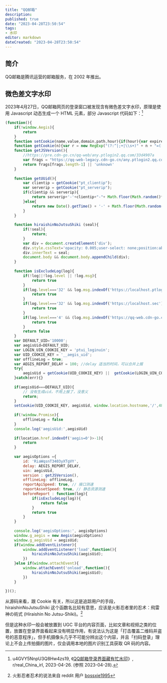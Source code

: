 ```yaml
---
title: "QQ邮箱"
description:
published: true
date: "2023-04-28T23:50:54"
tags:
- 水印
editor: markdown
dateCreated: "2023-04-28T23:50:54"
---
```


## 简介

QQ邮箱是腾讯运营的邮箱服务，在 2002 年推出。

## 微色差文字水印

2023年4月27日，QQ邮箱网页的登录窗口被发现含有微色差文字水印，原理是使用 Javascript 动态生成一个 HTML 元素，部分 Javascript 代码如下：[^zy1dn]

[^zy1dn]: u4GVY5NnpU3Q8Hw4zs19, 《[QQ邮箱登录界面藏有忙水印](https://web.archive.org/web/20230428155537/https://old.reddit.com/r/real_China_irl/comments/12zy1dn/qq邮箱登录界面藏有忙水印/)》, r/real_China_irl, 2023-04-26. (参照 2023-04-28).

```javascript
(function(){
    if(!window.Aegis){
        return
    }
    function setCookie(name,value,domain,path,hour){if(hour){var expire = new Date();expire.setTime(expire.getTime() + 3600000 * hour);}document.cookie = name + "=" + value + "; " + (hour?("expires=" + expire.toGMTString() + "; "):"") + (path?("path=" + path + "; "):"path=/; ") + (domain?("domain=" + domain + ";"):("domain=qq.com;"));return true;};
    function getCookie(n){var r = new RegExp("(?:^|;+|\\s+)" + n + "=([^;]*)"),m = document.cookie.match(r);return (!m?"":m[1]);}
    function getJSVersion(){
        //https://pre.cdn-go.cn/qq-web/any.ptlogin2.qq.com/33d4907a
        var frags = "https://qq-web-legacy.cdn-go.cn/any.ptlogin2.qq.com/e0d90e77".split('/');
        return frags[frags.length-1] || 'unknown'
    }
    
    function getUUid(){
        var clientip = getCookie("pt_clientip");
        var serverip = getCookie("pt_serverip");
        if(clientip && serverip){
            return serverip+'-'+clientip+"-"+ Math.floor(Math.random()*10000)
        }else{
            return new Date().getTime() + '-' + Math.floor(Math.random()*10000)
        }
    }
    
    function hiraishinNoJutsuShiki (seal){
        if(!seal){
            return;
        }
        var div = document.createElement('div');
        div.style.cssText='opacity: 0.005;user-select: none;position:absolute;left:0;top:0';
        div.innerText = seal;
        document.body && document.body.appendChild(div);
    }
    
    function isExcludeLog(log){
        if(!log||!log.level || !log.msg){
            return true
        }
        if(log.level==='32' && log.msg.indexOf('https://localhost.ptlogin2')>-1){ // 快速登录
            return true
        }
        if(log.level==='32' && log.msg.indexOf('https://localhost.sec')>-1){ //Q盾 
            return true
        }
        if(log.level==='4' && (log.msg.indexOf('https://qq-web.cdn-go.cn/')===-1 && log.msg.indexOf('https://pre.cdn-go.cn/')===-1)){ //只上报自己的jserror
            return true
        }
        return false
    }
    var DEFAULT_UID='10000';
    var aegisUid=DEFAULT_UID;
    var LOGIN_UIN_COOKIE_KEY = 'ptui_loginuin';
    var UID_COOKIE_KEY = '__aegis_uid';
    var offlineLog = true;
    var AEGIS_REPORT_DELAY = 100; //delay 适当的时间，可以合并上报
    try{
        aegisUid = getCookie(UID_COOKIE_KEY) ||  getCookie(LOGIN_UIN_COOKIE_KEY) || getUUid();
    }catch(err){}
        
    if(aegisUid===DEFAULT_UID){
        // 没有生成uid，不用上报了，没意义	
        return;
    }
    setCookie(UID_COOKIE_KEY, aegisUid, window.location.hostname,'/',48)
            
    if(!window.Promise){
        offlineLog = false
    }
    console.log('aegisUid:',aegisUid)
    
    if(location.href.indexOf('aegis=0')>-1){
        return
    }
    
    var aegisOptions ={
        id: 'RiaWqsnT3403yXTgVY',
        delay: AEGIS_REPORT_DELAY,  
        uin: aegisUid,
        version : getJSVersion(),
        offlineLog: offlineLog,
        reportApiSpeed: true, // 接口测速
        reportAssetSpeed: true, // 静态资源测速
        beforeReport : function(log){
            if(isExcludeLog(log)){
                return false
            }
            return true
        }
    }
    
    console.log('aegisOptions:', aegisOptions)
    window.g_aegis = new Aegis(aegisOptions)
    window.g_aegisUid = aegisUid;
    if(window.addEventListener){
        window.addEventListener('load',function(){
            hiraishinNoJutsuShiki(aegisUid);
        })
    }else if(window.attachEvent){
        window.attachEvent('onload',function(){
            hiraishinNoJutsuShiki(aegisUid);
        })
    }
            
})();
```

从源码来看，跟 Cookie 有关，所以这是追踪用户的手段，hiraishinNoJutsuShiki 这个函数名比较有意思，应该是火影忍者里的忍术：飛雷神の術式 (Hiraishin No Jutsu-Shiki)。[^bossxie1995]

[^bossxie1995]: 火影忍者忍术的说法来自 reddit 用户 [bossxie1995](https://www.reddit.com/r/real_China_irl/comments/12zy1dn/comment/jhux8a5/?context=3)

但是这种水印一般会被放置到 UGC 平台的内容页面，比如文章和视频之类的位置，放置在登录界面看起来没有明显作用，有说法认为这是「打击覆盖二维码并盗号的恶意程序」，但手机摄像头几乎不可能分辨出这个内容，并且「扫码登录」理论上不会上传拍摄的图片，仅会调用本地的图片识别工具获取 QR 码的内容。


